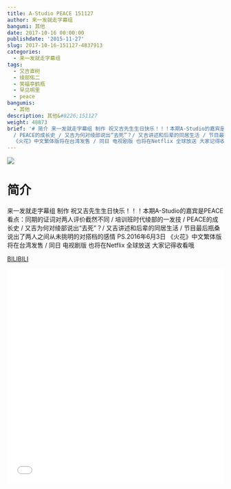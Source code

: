 ```yaml
---
title: A-Studio PEACE 151127
author: 来一发就走字幕组
bangumi: 其他
date: 2017-10-16 00:00:00
publishdate: '2015-11-27'
slug: 2017-10-16-151127-4837913
categories:
  - 来一发就走字幕组
tags:
  - 又吉直树
  - 绫部佑二
  - 笑福亭鹤瓶
  - 早见明里
  - peace
bangumis:
  - 其他
description: 其他&#8226;151127
weight: 48873
brief: '# 简介 来一发就走字幕组 制作 祝又吉先生生日快乐！！！本期A-Studio的嘉宾是PEACE 看点：同期的证词对两人评价截然不同 / 培训班时代绫部的一发技
  / PEACE的成长史 / 又吉为何对绫部说出“去死”？/ 又吉讲述和后辈的同居生活 / 节目最后瓶桑说出了两人之间从未挑明的对搭档的感情 PS.2016年6月3日
  《火花》中文繁体版将在台湾发售 / 同日 电视剧版 也将在Netflix­ 全球放送 大家记得收看哦'
---
```


![](https://i.imgur.com/UZ1zlsB.jpg)

# 简介  
来一发就走字幕组 制作 祝又吉先生生日快乐！！！本期A-Studio的嘉宾是PEACE 看点：同期的证词对两人评价截然不同 / 培训班时代绫部的一发技 / PEACE的成长史 / 又吉为何对绫部说出“去死”？/ 又吉讲述和后辈的同居生活 / 节目最后瓶桑说出了两人之间从未挑明的对搭档的感情  PS.2016年6月3日 《火花》中文繁体版将在台湾发售 / 同日 电视剧版  也将在Netflix­ 全球放送 大家记得收看哦




  [BILIBILI](https://www.bilibili.com/video/av4837913/)


<div class="vcontainer">  <iframe class='video' src="//www.bilibili.com/blackboard/player.html?aid=4837913" width="100%" height="500" frameborder="0" allowfullscreen="allowfullscreen"></iframe></div>
